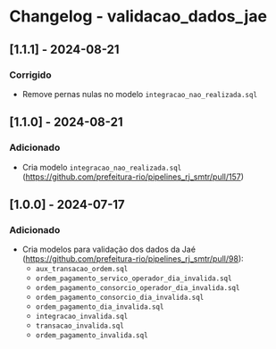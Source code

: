 # Changelog - validacao_dados_jae

## [1.1.1] - 2024-08-21

### Corrigido
  - Remove pernas nulas no modelo `integracao_nao_realizada.sql`

## [1.1.0] - 2024-08-21

### Adicionado
  - Cria modelo `integracao_nao_realizada.sql` (https://github.com/prefeitura-rio/pipelines_rj_smtr/pull/157)

## [1.0.0] - 2024-07-17

### Adicionado
  - Cria modelos para validação dos dados da Jaé (https://github.com/prefeitura-rio/pipelines_rj_smtr/pull/98):
    - `aux_transacao_ordem.sql`
    - `ordem_pagamento_servico_operador_dia_invalida.sql`
    - `ordem_pagamento_consorcio_operador_dia_invalida.sql`
    - `ordem_pagamento_consorcio_dia_invalida.sql`
    - `ordem_pagamento_dia_invalida.sql`
    - `integracao_invalida.sql`
    - `transacao_invalida.sql`
    - `ordem_pagamento_invalida.sql`